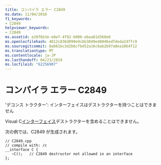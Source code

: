 ```yaml
---
title: コンパイラ エラー C2849
ms.date: 11/04/2016
f1_keywords:
- C2849
helpviewer_keywords:
- C2849
ms.assetid: e28f6b3e-e0e7-4f92-b006-ebaa81d368e6
ms.openlocfilehash: 4812c836d099e9cbb3849e48046edfdeda24ffc9
ms.sourcegitcommit: 0ab61bc3d2b6cfbd52a16c6ab2b97a8ea1864f12
ms.translationtype: MT
ms.contentlocale: ja-JP
ms.lasthandoff: 04/23/2019
ms.locfileid: "62256907"
---
```

# <a name="compiler-error-c2849"></a>コンパイラ エラー C2849

'デコンス トラクター': インターフェイスはデストラクターを持つことはできません

Visual C[インターフェイス](../../cpp/interface.md)デストラクターを含めることはできません。

次の例では、C2849 が生成されます。

```
// C2849.cpp
// compile with: /c
__interface C {
   ~C();   // C2849 destructor not allowed in an interface
};
```